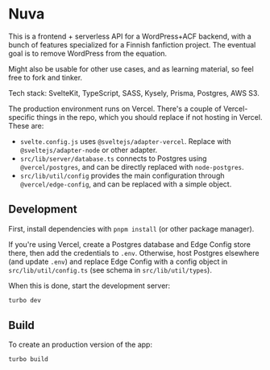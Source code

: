 # Nuva

This is a frontend + serverless API for a WordPress+ACF backend, with a bunch of features specialized for a Finnish
fanfiction project. The eventual goal is to remove WordPress from the equation.

Might also be usable for other use cases, and as learning material, so feel free to fork and tinker.

Tech stack: SvelteKit, TypeScript, SASS, Kysely, Prisma, Postgres, AWS S3.

The production environment runs on Vercel. There's a couple of Vercel-specific things in the repo, which you should replace if not hosting in Vercel. These are:
- `svelte.config.js` uses `@sveltejs/adapter-vercel`. Replace with `@sveltejs/adapter-node` or other adapter.
- `src/lib/server/database.ts` connects to Postgres using `@vercel/postgres`, and can be directly replaced with `node-postgres`.
- `src/lib/util/config` provides the main configuration through `@vercel/edge-config`, and can be replaced with a simple object.

## Development

First, install dependencies with `pnpm install` (or other package manager).

If you're using Vercel, create a Postgres database and Edge Config store there, then add the credentials to `.env`. Otherwise, host Postgres elsewhere (and update `.env`) and replace Edge Config with a config object in `src/lib/util/config.ts` (see schema in `src/lib/util/types`).

When this is done, start the development server:

```bash
turbo dev
```

## Build

To create an production version of the app:

```bash
turbo build
```
